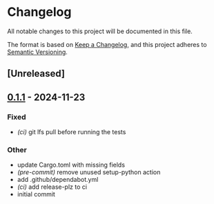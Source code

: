 # Changelog

All notable changes to this project will be documented in this file.

The format is based on [Keep a Changelog](https://keepachangelog.com/en/1.0.0/),
and this project adheres to [Semantic Versioning](https://semver.org/spec/v2.0.0.html).

## [Unreleased]

## [0.1.1](https://github.com/carecoders/dicom-anonymization/releases/tag/v0.1.1) - 2024-11-23

### Fixed

- *(ci)* git lfs pull before running the tests

### Other

- update Cargo.toml with missing fields
- *(pre-commit)* remove unused setup-python action
- add .github/dependabot.yml
- *(ci)* add release-plz to ci
- initial commit
